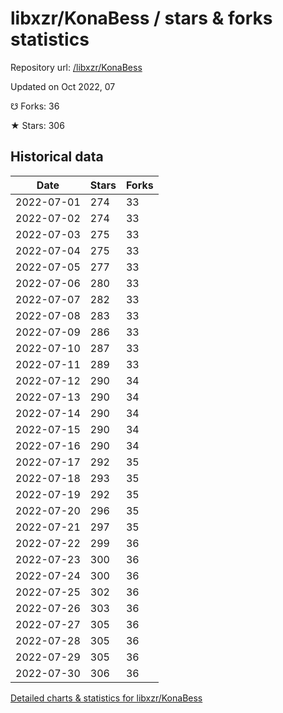 # libxzr/KonaBess / stars & forks statistics

Repository url: [/libxzr/KonaBess](https://github.com/libxzr/KonaBess)

Updated on Oct 2022, 07

☋ Forks: 36

★ Stars: 306

## Historical data
| Date | Stars | Forks |
|------|-------|-------|
| 2022-07-01 | 274 | 33 | 
| 2022-07-02 | 274 | 33 | 
| 2022-07-03 | 275 | 33 | 
| 2022-07-04 | 275 | 33 | 
| 2022-07-05 | 277 | 33 | 
| 2022-07-06 | 280 | 33 | 
| 2022-07-07 | 282 | 33 | 
| 2022-07-08 | 283 | 33 | 
| 2022-07-09 | 286 | 33 | 
| 2022-07-10 | 287 | 33 | 
| 2022-07-11 | 289 | 33 | 
| 2022-07-12 | 290 | 34 | 
| 2022-07-13 | 290 | 34 | 
| 2022-07-14 | 290 | 34 | 
| 2022-07-15 | 290 | 34 | 
| 2022-07-16 | 290 | 34 | 
| 2022-07-17 | 292 | 35 | 
| 2022-07-18 | 293 | 35 | 
| 2022-07-19 | 292 | 35 | 
| 2022-07-20 | 296 | 35 | 
| 2022-07-21 | 297 | 35 | 
| 2022-07-22 | 299 | 36 | 
| 2022-07-23 | 300 | 36 | 
| 2022-07-24 | 300 | 36 | 
| 2022-07-25 | 302 | 36 | 
| 2022-07-26 | 303 | 36 | 
| 2022-07-27 | 305 | 36 | 
| 2022-07-28 | 305 | 36 | 
| 2022-07-29 | 305 | 36 | 
| 2022-07-30 | 306 | 36 | 


[Detailed charts & statistics for libxzr/KonaBess](https://reviewgithub.com/rep/libxzr/KonaBess)
